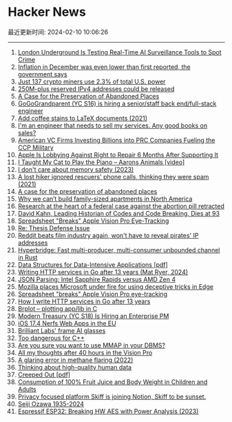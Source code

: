 # Hacker News

最近更新时间: 2024-02-10 10:06:26

--- 
1. [London Underground Is Testing Real-Time AI Surveillance Tools to Spot Crime](https://www.wired.com/story/london-underground-ai-surveillance-documents/) 
2. [Inflation in December was even lower than first reported, the government says](https://www.cnbc.com/2024/02/09/-inflation-in-december-was-even-lower-than-first-reported-the-government-says.html) 
3. [Just 137 crypto miners use 2.3% of total U.S. power](https://www.tomshardware.com/tech-industry/cryptomining/just-137-crypto-miners-use-23-of-total-us-power-government-now-requiring-commercial-miners-to-report-energy-consumption) 
4. [250M-plus reserved IPv4 addresses could be released](https://www.theregister.com/2024/02/09/240_4_ipv4_block_activism/) 
5. [A Case for the Preservation of Abandoned Places](https://www.atlasobscura.com/articles/column-preservation-of-abandoned-places) 
6. [GoGoGrandparent (YC S16) is hiring a senior/staff back end/full-stack engineer](https://news.ycombinator.com/item?id=39317100) 
7. [Add coffee stains to LaTeX documents (2021)](https://ctan.org/pkg/coffeestains) 
8. [I'm an engineer that needs to sell my services. Any good books on sales?](https://news.ycombinator.com/item?id=39316653) 
9. [American VC Firms Investing Billions into PRC Companies Fueling the CCP Military](https://selectcommitteeontheccp.house.gov/media/press-releases/committee-report-american-vc-firms-investing-billions-prc-companies-fueling) 
10. [Apple Is Lobbying Against Right to Repair 6 Months After Supporting It](https://www.404media.co/apple-is-lobbying-against-right-to-repair-again/) 
11. [I Taught My Cat to Play the Piano  – Aarons Animals [video]](https://www.youtube.com/watch?v=ZtoMiK4ywOU) 
12. [I don't care about memory safety (2023)](https://www.linkedin.com/pulse/i-dont-care-memory-safety-david-chisnall) 
13. [A lost hiker ignored rescuers' phone calls, thinking they were spam (2021)](https://www.npr.org/2021/10/26/1049252333/lost-hiker-mount-elbert-colorado-ignored-rescuers-phone-calls) 
14. [A case for the preservation of abandoned places](https://www.atlasobscura.com/articles/column-preservation-of-abandoned-places) 
15. [Why we can’t build family-sized apartments in North America](https://www.centerforbuilding.org/blog/we-we-cant-build-family-sized-apartments-in-north-america) 
16. [Research at the heart of a federal case against the abortion pill retracted](https://text.npr.org/1230175305) 
17. [David Kahn, Leading Historian of Codes and Code Breaking, Dies at 93](https://www.nytimes.com/2024/02/09/us/david-kahn-dead.html) 
18. [Spreadsheet "Breaks" Apple Vision Pro Eye-Tracking](https://kguttag.com/2024/02/05/spreadsheet-breaks-the-apple-vision-pros-avp-eye-tracking-foveation-the-first-through-the-optics-pictures/) 
19. [Re: Thesis Defense Issue](https://archiveofourown.org/works/28299630) 
20. [Reddit beats film industry again, won't have to reveal pirates' IP addresses](https://arstechnica.com/tech-policy/2024/02/reddit-beats-film-industry-again-wont-have-to-reveal-pirates-ip-addresses/) 
21. [Hyperbridge: Fast multi-producer, multi-consumer unbounded channel in Rust](https://github.com/singaraiona/hyperbridge) 
22. [Data Structures for Data-Intensive Applications [pdf]](https://cs-people.bu.edu/mathan/publications/fnt23-athanassoulis.pdf) 
23. [Writing HTTP services in Go after 13 years (Mat Ryer, 2024)](https://grafana.com/blog/2024/02/09/how-i-write-http-services-in-go-after-13-years/) 
24. [JSON Parsing: Intel Sapphire Rapids versus AMD Zen 4](https://lemire.me/blog/2024/02/09/json-parsing-intel-sapphire-rapids-versus-amd-zen-4/) 
25. [Mozilla places Microsoft under fire for using deceptive tricks in Edge](https://www.windowscentral.com/software-apps/browsing/hi-microsoft-please-stop-using-harmful-designs-and-deceptive-tactics-to-give-edge-the-competitive-advantage-over-other-browsers-on-windows-says-mozilla) 
26. [Spreadsheet "breaks" Apple Vision Pro eye-tracking](https://kguttag.com/2024/02/05/spreadsheet-breaks-the-apple-vision-pros-avp-eye-tracking-foveation-the-first-through-the-optics-pictures/) 
27. [How I write HTTP services in Go after 13 years](https://grafana.com/blog/2024/02/09/how-i-write-http-services-in-go-after-13-years/) 
28. [Brplot – plotting app/lib in C](https://github.com/branc116/brplot) 
29. [Modern Treasury (YC S18) Is Hiring an Enterprise PM](https://jobs.ashbyhq.com/moderntreasury/7d1f8b2e-e151-48b1-a6fc-c02780aa78a4) 
30. [iOS 17.4 Nerfs Web Apps in the EU](https://www.macrumors.com/2024/02/08/ios-17-4-nerfs-web-apps-in-the-eu/) 
31. [Brilliant Labs' frame AI glasses](https://brilliant.xyz/) 
32. [Too dangerous for C++](https://blog.dureuill.net/articles/too-dangerous-cpp/) 
33. [Are you sure you want to use MMAP in your DBMS?](https://www.symas.com/post/are-you-sure-you-want-to-use-mmap-in-your-dbms) 
34. [All my thoughts after 40 hours in the Vision Pro](https://waitbutwhy.com/2024/02/vision-pro.html) 
35. [A glaring error in methane flaring (2022)](https://arstechnica.com/science/2022/09/oil-industry-flaring-less-effective-than-thought-study/) 
36. [Thinking about high-quality human data](https://lilianweng.github.io/posts/2024-02-05-human-data-quality/) 
37. [Creeped Out [pdf]](https://philpapers.org/archive/BERCOY-2.pdf) 
38. [Consumption of 100% Fruit Juice and Body Weight in Children and Adults](https://pubmed.ncbi.nlm.nih.gov/38227336/) 
39. [Privacy focused platform Skiff is joining Notion, Skiff to be sunset.](https://www.notion.so/blog/meet-skiff-the-newest-member-of-the-notion-family) 
40. [Seiji Ozawa 1935-2024](https://bostonclassicalreview.com/2024/02/seiji-ozawa-1935-2024/) 
41. [Espressif ESP32: Breaking HW AES with Power Analysis (2023)](https://raelize.com/blog/espressif-systems-esp32-breaking-hw-aes-with-power-analysis/) 
